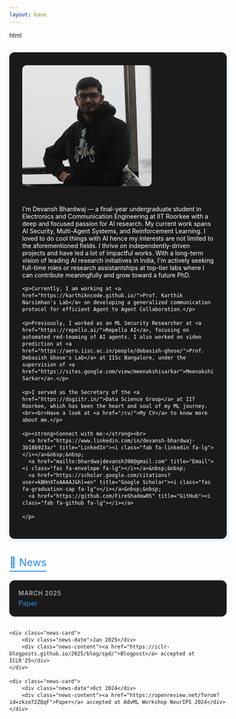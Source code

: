 ```yaml
---
layout: base
---
```


<!-- Updated Font Awesome CDN with correct implementation -->
html<br><link rel="stylesheet" href="https://cdnjs.cloudflare.com/ajax/libs/font-awesome/6.5.2/css/all.min.css" integrity="sha512-SnH5WK+bZxgPHs44uWIX+LLJAJ9/2PkPKZ5QiAj6Ta86w+fsb2TkcmfRyVX3pBnMFcV7oQPJkl9QevSCWr3W6A==" crossorigin="anonymous" referrerpolicy="no-referrer"><br>

<style>
:root {
  --accent-blue: #1E90FF;
}

.intro-container {
  background-color: #1a1a1a;
  border-radius: 12px;
  padding: 30px;
  margin-bottom: 40px;
  box-shadow: 0 4px 10px rgba(30, 144, 255, 0.15);
  display: flex;
  flex-direction: row;
  gap: 30px;
  flex-wrap: wrap;
}

.intro-image {
  max-width: 300px;
  border-radius: 10px;
}

.intro-text {
  flex: 1;
  color: #fff;
}

.intro-text a i {
  transition: transform 0.2s ease;
  color: var(--accent-blue);
}

.intro-text a:hover i {
  transform: scale(1.2);
}

/* NEWS STYLES */
.news-section {
  margin-top: 40px;
}

.news-title {
  font-size: 24px;
  color: var(--accent-blue);
  margin-bottom: 20px;
  border-bottom: 2px solid var(--accent-blue);
  display: inline-block;
  padding-bottom: 5px;
}

.news-container {
  display: flex;
  flex-direction: column;
  gap: 15px;
}

.news-card {
  background-color: #1a1a1a;
  border: 1px solid #333;
  border-radius: 12px;
  padding: 20px;
  transition: transform 0.2s ease, box-shadow 0.3s ease;
  box-shadow: 0 2px 4px rgba(30, 144, 255, 0.1);
}

.news-card:hover {
  transform: scale(1.01);
  box-shadow: 0 4px 10px rgba(30, 144, 255, 0.3);
}

.news-date {
  font-weight: 600;
  font-size: 14px;
  color: #aaa;
  margin-bottom: 5px;
  text-transform: uppercase;
  letter-spacing: 0.8px;
}

.news-content a {
  color: var(--accent-blue);
  font-size: 16px;
  text-decoration: none;
}

.news-content a:hover {
  text-decoration: underline;
}

/* Responsive */
@media (max-width: 768px) {
  .intro-container {
    flex-direction: column;
    align-items: center;
    text-align: center;
  }

  .intro-image {
    max-width: 100%;
  }

  .intro-text {
    padding: 0 10px;
  }
}
</style>

<div class="intro-container">
  <img src="images/home.png" alt="Your Image Description" class="intro-image">
  <div class="intro-text">
    <p>I'm Devansh Bhardwaj — a final-year undergraduate student in Electronics and Communication Engineering at IIT Roorkee with a deep and focused passion for AI research. My current work spans AI Security, Multi-Agent Systems, and Reinforcement Learning. I loved to do cool things with AI hence my interests are not limited to the aforementioned fields. I thrive on independently-driven projects and have led a lot of impactful works. With a long-term vision of leading AI research initiatives in India, I'm actively seeking full-time roles or research assistantships at top-tier labs where I can contribute meaningfully and grow toward a future PhD.</p>

    <p>Currently, I am working at <a href="https://karthikncode.github.io/">Prof. Karthik Narsimhan's Lab</a> on developing a generalized communication protocol for efficient Agent to Agent Collaboration.</p>

    <p>Previously, I worked as an ML Security Researcher at <a href="https://repello.ai/">Repello AI</a>, focusing on automated red-teaming of AI agents. I also worked on video prediction at <a href="https://aero.iisc.ac.in/people/debasish-ghose/">Prof. Debasish Ghose's Lab</a> at IISc Bangalore, under the supervision of <a href="https://sites.google.com/view/meenakshisarkar">Meenakshi Sarkar</a>.</p>

    <p>I served as the Secretary of the <a href="https://dsgiitr.in/">Data Science Group</a> at IIT Roorkee, which has been the heart and soul of my ML journey. <br><br>Have a look at <a href="/cv/">My CV</a> to know more about me.</p>

    <p><strong>Connect with me:</strong><br>
      <a href="https://www.linkedin.com/in/devansh-bhardwaj-3b18b923a/" title="LinkedIn"><i class="fab fa-linkedin fa-lg"></i></a>&nbsp;&nbsp;
      <a href="mailto:bhardwajdevansh398@gmail.com" title="Email"><i class="fas fa-envelope fa-lg"></i></a>&nbsp;&nbsp;
      <a href="https://scholar.google.com/citations?user=kBHnXToAAAAJ&hl=en" title="Google Scholar"><i class="fas fa-graduation-cap fa-lg"></i></a>&nbsp;&nbsp;
      <a href="https://github.com/FireShadow05" title="GitHub"><i class="fab fa-github fa-lg"></i></a>

    </p>
  </div>
</div>

<div class="news-section">
  <div class="news-title">📢 News</div>
  <div class="news-container">
    <div class="news-card">
        <div class="news-date">March 2025</div>
        <div class="news-content"><a href="https://cvpr25-advml.github.io/long_paper/34_One_Noise_to_Fool_Them_All_.pdf">Paper</a> accepted at AdvML Workshop CVPR 2025</div>
    </div>

    <div class="news-card">
        <div class="news-date">Jan 2025</div>
        <div class="news-content"><a href="https://iclr-blogposts.github.io/2025/blog/spd/">Blogpost</a> accepted at ICLR'25</div>
    </div>

    <div class="news-card">
        <div class="news-date">Oct 2024</div>
        <div class="news-content"><a href="https://openreview.net/forum?id=zkzo72ZQqF">Paper</a> accepted at AdvML Workshop NeurIPS 2024</div>
    </div>

    
  </div>
</div>